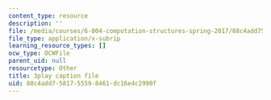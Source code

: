 ```yaml
---
content_type: resource
description: ''
file: /media/courses/6-004-computation-structures-spring-2017/88c4add7581755598461dc16e4c2990f_JuvrTQapI_k.vtt
file_type: application/x-subrip
learning_resource_types: []
ocw_type: OCWFile
parent_uid: null
resourcetype: Other
title: 3play caption file
uid: 88c4add7-5817-5559-8461-dc16e4c2990f
---
```

